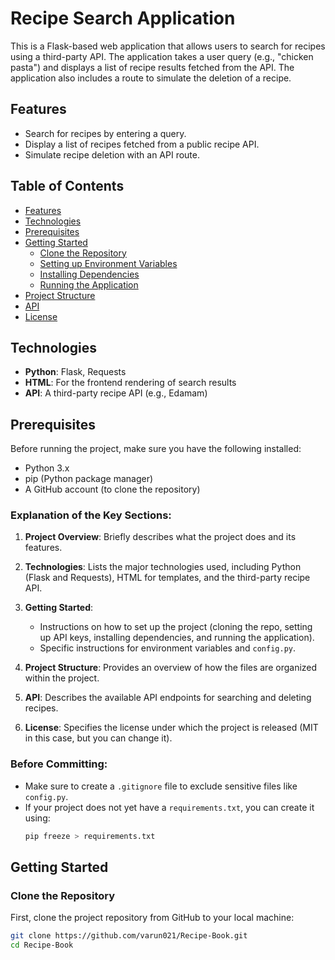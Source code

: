 # Recipe Search Application

This is a Flask-based web application that allows users to search for recipes using a third-party API. The application takes a user query (e.g., "chicken pasta") and displays a list of recipe results fetched from the API. The application also includes a route to simulate the deletion of a recipe.

## Features
- Search for recipes by entering a query.
- Display a list of recipes fetched from a public recipe API.
- Simulate recipe deletion with an API route.
  
## Table of Contents
- [Features](#features)
- [Technologies](#technologies)
- [Prerequisites](#prerequisites)
- [Getting Started](#getting-started)
  - [Clone the Repository](#clone-the-repository)
  - [Setting up Environment Variables](#setting-up-environment-variables)
  - [Installing Dependencies](#installing-dependencies)
  - [Running the Application](#running-the-application)
- [Project Structure](#project-structure)
- [API](#api)
- [License](#license)

## Technologies
- **Python**: Flask, Requests
- **HTML**: For the frontend rendering of search results
- **API**: A third-party recipe API (e.g., Edamam)

## Prerequisites
Before running the project, make sure you have the following installed:
- Python 3.x
- pip (Python package manager)
- A GitHub account (to clone the repository)


### Explanation of the Key Sections:

1. **Project Overview**: Briefly describes what the project does and its features.
   
2. **Technologies**: Lists the major technologies used, including Python (Flask and Requests), HTML for templates, and the third-party recipe API.

3. **Getting Started**: 
   - Instructions on how to set up the project (cloning the repo, setting up API keys, installing dependencies, and running the application).
   - Specific instructions for environment variables and `config.py`.

4. **Project Structure**: Provides an overview of how the files are organized within the project.

5. **API**: Describes the available API endpoints for searching and deleting recipes.

6. **License**: Specifies the license under which the project is released (MIT in this case, but you can change it).

### Before Committing:
- Make sure to create a `.gitignore` file to exclude sensitive files like `config.py`.
- If your project does not yet have a `requirements.txt`, you can create it using:
   ```bash
   pip freeze > requirements.txt


## Getting Started

### Clone the Repository
First, clone the project repository from GitHub to your local machine:
```bash
git clone https://github.com/varun021/Recipe-Book.git
cd Recipe-Book
